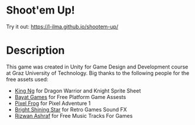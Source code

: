 # Shoot'em Up!
Try it out: 
https://l-ilma.github.io/shootem-up/

# Description
This game was created in Unity for Game Design and Development course at Graz University of Technology. 
Big thanks to the following people for the free assets used:

- [King Ng](https://assetstore.unity.com/publishers/9137) for Dragon Warrior and Knight Sprite Sheet
- [Bayat Games](https://assetstore.unity.com/publishers/26641) for Free Platform Game Assests
- [Pixel Frog](https://assetstore.unity.com/publishers/44925) for Pixel Adventure 1
- [Bright Shining Star](https://assetstore.unity.com/publishers/9592) for Retro Games Sound FX
- [Rizwan Ashraf](https://assetstore.unity.com/publishers/30787) for Free Music Tracks For Games
